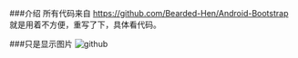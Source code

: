 ###﻿介绍
所有代码来自 https://github.com/Bearded-Hen/Android-Bootstrap 
就是用着不方便，重写了下，具体看代码。 

###只是显示图片
![github](http://github.com/unicorn.png "github")


